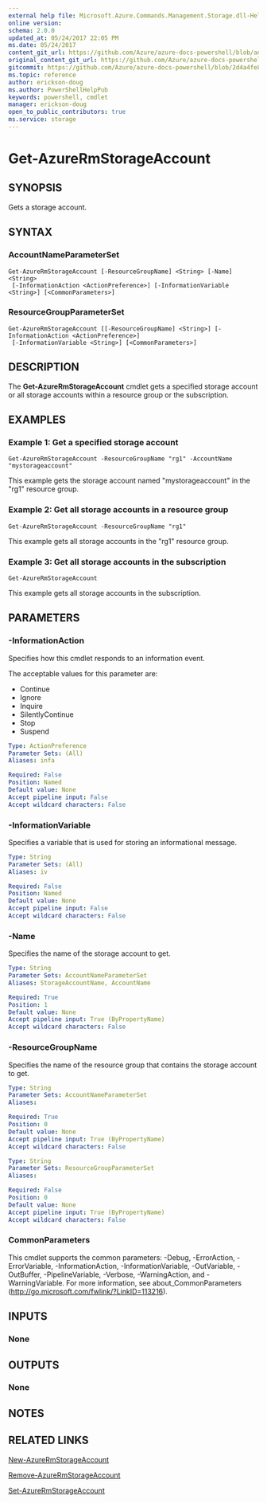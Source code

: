 ```yaml
---
external help file: Microsoft.Azure.Commands.Management.Storage.dll-Help.xml
online version:
schema: 2.0.0
updated_at: 05/24/2017 22:05 PM
ms.date: 05/24/2017
content_git_url: https://github.com/Azure/azure-docs-powershell/blob/anne2017/azureps-cmdlets-docs/ResourceManager/AzureRM.Storage/v1.1.3/Get-AzureRmStorageAccount.md
original_content_git_url: https://github.com/Azure/azure-docs-powershell/blob/anne2017/azureps-cmdlets-docs/ResourceManager/AzureRM.Storage/v1.1.3/Get-AzureRmStorageAccount.md
gitcommit: https://github.com/Azure/azure-docs-powershell/blob/2d4a4fe807f8dce278c44747fc746934ed66d9fe
ms.topic: reference
author: erickson-doug
ms.author: PowerShellHelpPub
keywords: powershell, cmdlet
manager: erickson-doug
open_to_public_contributors: true
ms.service: storage
---
```


# Get-AzureRmStorageAccount

## SYNOPSIS
Gets a storage account.

## SYNTAX

### AccountNameParameterSet
```
Get-AzureRmStorageAccount [-ResourceGroupName] <String> [-Name] <String>
 [-InformationAction <ActionPreference>] [-InformationVariable <String>] [<CommonParameters>]
```

### ResourceGroupParameterSet
```
Get-AzureRmStorageAccount [[-ResourceGroupName] <String>] [-InformationAction <ActionPreference>]
 [-InformationVariable <String>] [<CommonParameters>]
```

## DESCRIPTION
The **Get-AzureRmStorageAccount** cmdlet gets a specified storage account or all storage accounts within a resource group or the subscription.

## EXAMPLES

### Example 1: Get a specified storage account
```
Get-AzureRmStorageAccount -ResourceGroupName "rg1" -AccountName "mystorageaccount"
```

This example gets the storage account named "mystorageaccount" in the "rg1" resource group.

### Example 2: Get all storage accounts in a resource group
```
Get-AzureRmStorageAccount -ResourceGroupName "rg1"
```

This example gets all storage accounts in the "rg1" resource group.

### Example 3: Get all storage accounts in the subscription
```
Get-AzureRmStorageAccount
```

This example gets all storage accounts in the subscription.

## PARAMETERS

### -InformationAction
Specifies how this cmdlet responds to an information event.

The acceptable values for this parameter are:

- Continue
- Ignore
- Inquire
- SilentlyContinue
- Stop
- Suspend

```yaml
Type: ActionPreference
Parameter Sets: (All)
Aliases: infa

Required: False
Position: Named
Default value: None
Accept pipeline input: False
Accept wildcard characters: False
```

### -InformationVariable
Specifies a variable that is used for storing an informational message.

```yaml
Type: String
Parameter Sets: (All)
Aliases: iv

Required: False
Position: Named
Default value: None
Accept pipeline input: False
Accept wildcard characters: False
```

### -Name
Specifies the name of the storage account to get.

```yaml
Type: String
Parameter Sets: AccountNameParameterSet
Aliases: StorageAccountName, AccountName

Required: True
Position: 1
Default value: None
Accept pipeline input: True (ByPropertyName)
Accept wildcard characters: False
```

### -ResourceGroupName
Specifies the name of the resource group that contains the storage account to get.

```yaml
Type: String
Parameter Sets: AccountNameParameterSet
Aliases:

Required: True
Position: 0
Default value: None
Accept pipeline input: True (ByPropertyName)
Accept wildcard characters: False
```

```yaml
Type: String
Parameter Sets: ResourceGroupParameterSet
Aliases:

Required: False
Position: 0
Default value: None
Accept pipeline input: True (ByPropertyName)
Accept wildcard characters: False
```

### CommonParameters
This cmdlet supports the common parameters: -Debug, -ErrorAction, -ErrorVariable, -InformationAction, -InformationVariable, -OutVariable, -OutBuffer, -PipelineVariable, -Verbose, -WarningAction, and -WarningVariable. For more information, see about_CommonParameters (http://go.microsoft.com/fwlink/?LinkID=113216).

## INPUTS

### None

## OUTPUTS

### None

## NOTES

## RELATED LINKS

[New-AzureRmStorageAccount](./New-AzureRmStorageAccount.md)

[Remove-AzureRmStorageAccount](./Remove-AzureRmStorageAccount.md)

[Set-AzureRmStorageAccount](./Set-AzureRmStorageAccount.md)
